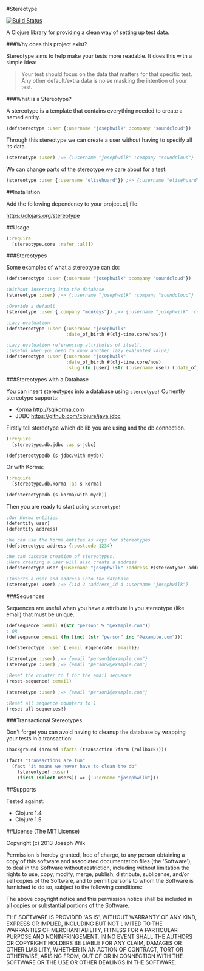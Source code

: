 #Stereotype

[![Build Status](https://travis-ci.org/josephwilk/stereotype.png?branch=master)](https://travis-ci.org/josephwilk/stereotype)

A Clojure library for providing a clean way of setting up test data.

###Why does this project exist?

Stereotype aims to help make your tests more readable. It does this with a simple idea:

>Your test should focus on the data that matters for that specific test. Any other default/extra data is noise masking the intention of your test.

###What is a Stereotype?

A stereotype is a template that contains everything needed to create a named entity.

```clojure
(defstereotype :user {:username "josephwilk" :company "soundcloud"})
```

Through this stereotype we can create a user without having to specify all its data.

```clojure
(stereotype :user) ;=> {:username "josephwilk" :company "soundcloud"}
```

We can change parts of the stereotype we care about for a test:

```clojure
(stereotype :user {:username "elisehuard"}) ;=> {:username "elisehuard" :company "soundcloud"}
```
##Installation

Add the following dependency to your project.clj file:

https://clojars.org/stereotype

##Usage

```clojure
(:require 
  [stereotype.core :refer :all])
```

###Stereotypes

Some examples of what a stereotype can do:

```clojure
(defstereotype :user {:username "josephwilk" :company "soundcloud"})

;Without inserting into the database
(stereotype :user) ;=> {:username "josephwilk" :company "soundcloud"}

;Overide a default
(stereotype :user {:company "monkeys"}) ;=> {:username "josephwilk" :company "monkeys"}

;Lazy evaluation
(defstereotype :user {:username "josephwilk"
                      :date_of_birth #(clj-time.core/now)})

;Lazy evaluation referencing attributes of itself.
;(useful when you need to know another lazy evaluated value)
(defstereotype :user {:username "josephwilk"
                      :date_of_birth #(clj-time.core/now)
                      :slug (fn [user] (str (:username user) (:date_of_birth user)))})
```

###Stereotypes with a Database

You can insert stereotypes into a database using `stereotype!` 
Currently stereotype supports:

* Korma http://sqlkorma.com
* JDBC https://github.com/clojure/java.jdbc

Firstly tell stereotype which db lib you are using and the db connection.

```clojure
(:require
  [stereotype.db.jdbc :as s-jdbc]

(defstereotypedb (s-jdbc/with mydb))
```

Or with Korma:

```clojure
(:require
  [stereotype.db.korma :as s-korma]

(defstereotypedb (s-korma/with mydb))
```

Then you are ready to start using `stereotype!`

```clojure
;Our Korma entities
(defentity user)
(defentity address)

;We can use the Korma entites as keys for stereotypes
(defstereotype address {:postcode 1234}

;We can cascade creation of stereotypes.
;Here creating a user will also create a address
(defstereotype user {:username "josephwilk" :address #(stereotype! address)}

;Inserts a user and address into the database
(stereotype! user) ;=> {:id 2 :address_id 4 :username "josephwilk"}
```

###Sequences

Sequences are useful when you have a attribute in you stereotype (like email) that must be unique.

```clojure
(defsequence :email #(str "person" % "@example.com"))
; OR
(defsequence :email (fn [inc] (str "person" inc "@example.com")))

(defstereotype :user {:email #(generate :email)})

(stereotype :user) ;=> {email "person1@example.com"}
(stereotype :user) ;=> {email "person2@example.com"}

;Reset the counter to 1 for the email sequence
(reset-sequence! :email)

(stereotype :user) ;=> {email "person1@example.com"}

;Reset all sequence counters to 1
(reset-all-sequences!)
```

###Transactional Stereotypes

Don't forget you can avoid having to cleanup the database by wrapping your tests in a transaction:

```clojure
(background (around :facts (transaction ?form (rollback))))

(facts "transactions are fun"
  (fact "it means we never have to clean the db"
    (stereotype! :user)
    (first (select users)) => {:username "josephwilk"}))
```

##Supports

Tested against:
* Clojure 1.4
* Clojure 1.5

##License
(The MIT License)

Copyright (c) 2013 Joseph Wilk

Permission is hereby granted, free of charge, to any person obtaining a copy of this software and associated documentation files (the 'Software'), to deal in the Software without restriction, including without limitation the rights to use, copy, modify, merge, publish, distribute, sublicense, and/or sell copies of the Software, and to permit persons to whom the Software is furnished to do so, subject to the following conditions:

The above copyright notice and this permission notice shall be included in all copies or substantial portions of the Software.

THE SOFTWARE IS PROVIDED 'AS IS', WITHOUT WARRANTY OF ANY KIND, EXPRESS OR IMPLIED, INCLUDING BUT NOT LIMITED TO THE WARRANTIES OF MERCHANTABILITY, FITNESS FOR A PARTICULAR PURPOSE AND NONINFRINGEMENT. IN NO EVENT SHALL THE AUTHORS OR COPYRIGHT HOLDERS BE LIABLE FOR ANY CLAIM, DAMAGES OR OTHER LIABILITY, WHETHER IN AN ACTION OF CONTRACT, TORT OR OTHERWISE, ARISING FROM, OUT OF OR IN CONNECTION WITH THE SOFTWARE OR THE USE OR OTHER DEALINGS IN THE SOFTWARE.
